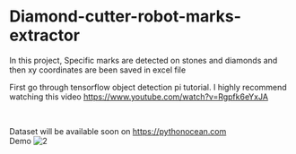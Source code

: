 # Diamond-cutter-robot-marks-extractor
In this project, Specific marks are detected on stones and diamonds and then xy coordinates are been saved in excel file

First go through tensorflow object detection pi tutorial. I highly recommend watching this video https://www.youtube.com/watch?v=Rgpfk6eYxJA

<br>

Dataset will be available soon on https://pythonocean.com
<br>
Demo
![2](https://user-images.githubusercontent.com/86795519/128889144-fe33a0f6-eb40-4371-b1f3-4d78bfedd509.PNG)

